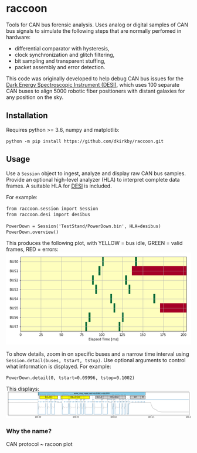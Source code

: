 # raccoon

Tools for CAN bus forensic analysis. Uses analog or digital samples of CAN bus signals to simulate the following steps that are normally perfomed in hardware:
 - differential comparator with hysteresis,
 - clock synchronization and glitch filtering,
 - bit sampling and transparent stuffing,
 - packet assembly and error detection.

This code was originally developed to help debug CAN bus issues for the [Dark Energy Spectroscopic Instrument (DESI)](https://www.desi.lbl.gov/), which uses 100 separate CAN buses to align 5000 robotic fiber positioners with distant galaxies for any position on the sky.

## Installation

Requires python >= 3.6, numpy and matplotlib:
```
python -m pip install https://github.com/dkirkby/raccoon.git
```

## Usage

Use a `Session` object to ingest, analyze and display raw CAN bus samples. Provide an optional high-level analyzer (HLA) to interpret complete data frames. A suitable HLA for [DESI](https://desi.lbl.gov/DocDB/cgi-bin/private/ShowDocument?docid=1710) is included.

For example:
```
from raccoon.session import Session
from raccoon.desi import desibus

PowerDown = Session('TestStand/PowerDown.bin', HLA=desibus)
PowerDown.overview()
```
This produces the following plot, with YELLOW = bus idle, GREEN = valid frames, RED = errors:
![overview example](https://github.com/dkirkby/raccoon/blob/master/img/overview.png?raw=true)

To show details, zoom in on specific buses and a narrow time interval using `Session.detail(buses, tstart, tstop)`. Use optional arguments to control what information is displayed. For example:
```
PowerDown.detail(0, tstart=0.09996, tstop=0.1002)
```
This displays:
![detail example](https://github.com/dkirkby/raccoon/blob/master/img/detail.png?raw=true)


### Why the name?

CAN protocol ~ racoon plot
